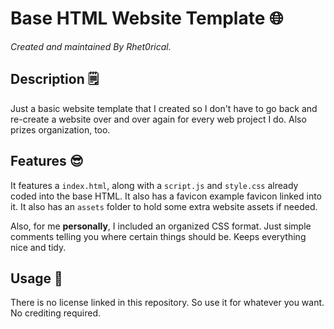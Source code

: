 # **Base HTML Website Template** 🌐
*Created and maintained By Rhet0rical.*

## **Description** 🗒️
Just a basic website template that I created so I don't have to go back and re-create a website over and over again for every web project I do. Also prizes organization, too.

## **Features** 😎
It features a ```index.html```, along with a ```script.js``` and ```style.css``` already coded into the base HTML. It also has a favicon example favicon linked into it. It also has an ``assets`` folder to hold some extra website assets if needed.

Also, for me **personally**, I included an organized CSS format. Just simple comments telling you where certain things should be. Keeps everything nice and tidy.

## **Usage** 🔨
There is no license linked in this repository. So use it for whatever you want. No crediting required.